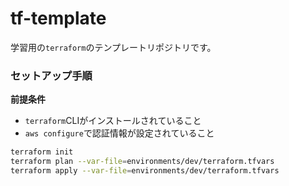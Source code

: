 # tf-template

学習用の`terraform`のテンプレートリポジトリです。

### セットアップ手順

**前提条件**
- `terraform`CLIがインストールされていること
- `aws configure`で認証情報が設定されていること

```bash
terraform init
terraform plan --var-file=environments/dev/terraform.tfvars
terraform apply --var-file=environments/dev/terraform.tfvars
```